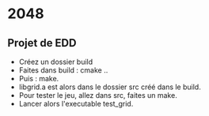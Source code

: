 # 2048
Projet de EDD
-------------

- Créez un dossier build
- Faites dans build : cmake ..
- Puis : make.
- libgrid.a est alors dans le dossier src créé dans le build.
- Pour tester le jeu, allez dans src, faites un make.
- Lancer alors l'executable test_grid.
